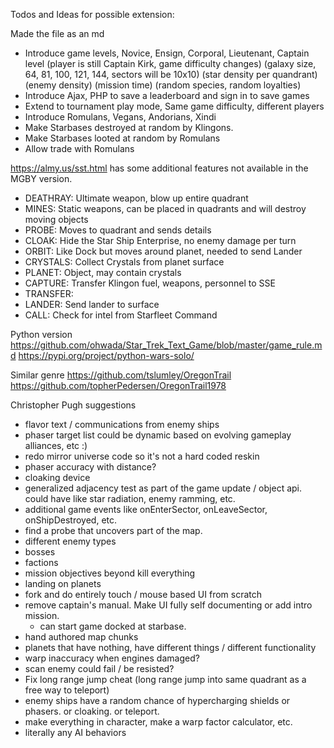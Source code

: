 Todos and Ideas for possible extension:

Made the file as an md

- Introduce game levels, Novice, Ensign, Corporal, Lieutenant, Captain level
(player is still Captain Kirk, game difficulty changes)
(galaxy size, 64, 81, 100, 121, 144, sectors will be 10x10)
(star density per quandrant)
(enemy density)
(mission time)
(random species, random loyalties)
- Introduce Ajax, PHP to save a leaderboard and sign in to save games
- Extend to tournament play mode, Same game difficulty, different players
- Introduce Romulans, Vegans, Andorians, Xindi
- Make Starbases destroyed at random by Klingons.
- Make Starbases looted at random by Romulans
- Allow trade with Romulans

https://almy.us/sst.html has some additional features not available in the MGBY version.
- DEATHRAY: Ultimate weapon, blow up entire quadrant
- MINES: Static weapons, can be placed in quadrants and will destroy moving objects
- PROBE: Moves to quadrant and sends details
- CLOAK: Hide the Star Ship Enterprise, no enemy damage per turn
- ORBIT: Like Dock but moves around planet, needed to send Lander
- CRYSTALS: Collect Crystals from planet surface
- PLANET: Object, may contain crystals
- CAPTURE: Transfer Klingon fuel, weapons, personnel to SSE
- TRANSFER: 
- LANDER: Send lander to surface
- CALL: Check for intel from Starfleet Command

Python version
https://github.com/ohwada/Star_Trek_Text_Game/blob/master/game_rule.md
https://pypi.org/project/python-wars-solo/

Similar genre
https://github.com/tslumley/OregonTrail
https://github.com/topherPedersen/OregonTrail1978

Christopher Pugh suggestions

- flavor text / communications from enemy ships
- phaser target list could be dynamic based on evolving gameplay alliances, etc :) 
- redo mirror universe code so it's not a hard coded reskin
- phaser accuracy with distance?
- cloaking device
- generalized adjacency test as part of the game update / object api.  could have like star radiation, enemy ramming, etc.
- additional game events like onEnterSector, onLeaveSector, onShipDestroyed, etc.
- find a probe that uncovers part of the map.
- different enemy types
- bosses
- factions
- mission objectives beyond kill everything
- landing on planets
- fork and do entirely touch / mouse based UI from scratch
- remove captain's manual.  Make UI fully self documenting or add intro mission.
    - can start game docked at starbase.
- hand authored map chunks
- planets that have nothing, have different things / different functionality
- warp inaccuracy when engines damaged?
- scan enemy could fail / be resisted?
- Fix long range jump cheat (long range jump into same quadrant as a free way to teleport)
- enemy ships have a random chance of hypercharging shields or phasers.  or cloaking.  or teleport.
- make everything in character, make a warp factor calculator, etc.
- literally any AI behaviors

